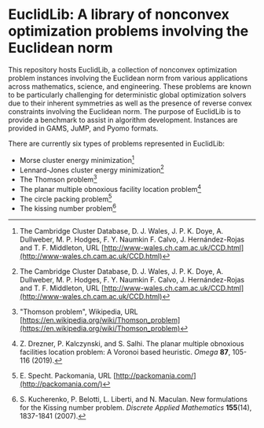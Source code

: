 # EuclidLib: A library of nonconvex optimization problems involving the Euclidean norm

This repository hosts EuclidLib, a collection of nonconvex optimization problem instances involving the Euclidean norm from various applications across mathematics, science, and engineering.
These problems are known to be particularly challenging for deterministic global optimization solvers due to their inherent symmetries as well as the presence of reverse convex constraints involving the Euclidean norm.
The purpose of EuclidLib is to provide a benchmark to assist in algorithm development.
Instances are provided in GAMS, JuMP, and Pyomo formats.

There are currently six types of problems represented in EuclidLib: 
* Morse cluster energy minimization[^1]
* Lennard-Jones cluster energy minimization[^1]
* The Thomson problem[^2]
* The planar multiple obnoxious facility location problem[^3]
* The circle packing problem[^4]
* The kissing number problem[^5]

[^1]: The Cambridge Cluster Database, D. J. Wales, J. P. K. Doye, A. Dullweber, M. P. Hodges, F. Y. Naumkin F. Calvo, J. Hernández-Rojas and T. F. Middleton, URL [http://www-wales.ch.cam.ac.uk/CCD.html](http://www-wales.ch.cam.ac.uk/CCD.html)
[^2]: "Thomson problem", Wikipedia, URL [https://en.wikipedia.org/wiki/Thomson_problem](https://en.wikipedia.org/wiki/Thomson_problem)
[^3]: Z. Drezner, P. Kalczynski, and S. Salhi. The planar multiple obnoxious facilities location problem: A Voronoi based heuristic. *Omega* **87**, 105-116 (2019).
[^4]: E. Specht. Packomania, URL [http://packomania.com/](http://packomania.com/)
[^5]: S. Kucherenko, P. Belotti, L. Liberti, and N. Maculan. New formulations for the Kissing number problem. *Discrete Applied Mathematics* **155**(14), 1837-1841 (2007).